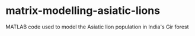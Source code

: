 # matrix-modelling-asiatic-lions
MATLAB code used to model the Asiatic lion population in India's Gir forest
